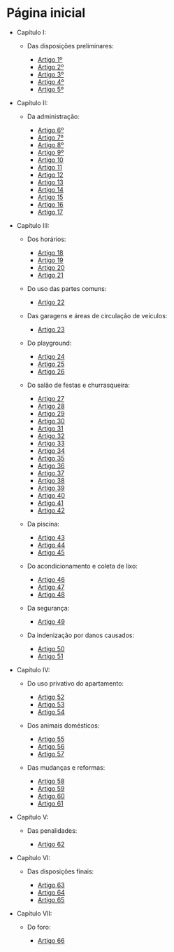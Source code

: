 # Página inicial

- Capítulo I:

    - Das disposições preliminares:

        - [Artigo 1º](artigo-1.md)
        - [Artigo 2º](artigo-2.md)
        - [Artigo 3º](artigo-3.md)
        - [Artigo 4º](artigo-4.md)
        - [Artigo 5º](artigo-5.md)

- Capítulo II:

    - Da administração:

        - [Artigo 6º](artigo-6.md)
        - [Artigo 7º](artigo-7.md)
        - [Artigo 8º](artigo-8.md)
        - [Artigo 9º](artigo-9.md)
        - [Artigo 10](artigo-10.md)
        - [Artigo 11](artigo-11.md)
        - [Artigo 12](artigo-12.md)
        - [Artigo 13](artigo-13.md)
        - [Artigo 14](artigo-14.md)
        - [Artigo 15](artigo-15.md)
        - [Artigo 16](artigo-16.md)
        - [Artigo 17](artigo-17.md)

- Capítulo III:
  
    - Dos horários:
    
        - [Artigo 18](artigo-18.md)
        - [Artigo 19](artigo-19.md)
        - [Artigo 20](artigo-20.md)
        - [Artigo 21](artigo-21.md)

    - Do uso das partes comuns:
    
        - [Artigo 22](artigo-22.md)

    - Das garagens e áreas de circulação de veículos:

        - [Artigo 23](artigo-23.md)
  
    - Do playground:
  
        - [Artigo 24](artigo-24.md)
        - [Artigo 25](artigo-25.md)
        - [Artigo 26](artigo-26.md)

    - Do salão de festas e churrasqueira:
 
        - [Artigo 27](artigo-27.md)
        - [Artigo 28](artigo-28.md)
        - [Artigo 29](artigo-29.md)
        - [Artigo 30](artigo-30.md)
        - [Artigo 31](artigo-31.md)
        - [Artigo 32](artigo-32.md)
        - [Artigo 33](artigo-33.md)
        - [Artigo 34](artigo-34.md)
        - [Artigo 35](artigo-35.md)
        - [Artigo 36](artigo-36.md)
        - [Artigo 37](artigo-37.md)
        - [Artigo 38](artigo-38.md)
        - [Artigo 39](artigo-39.md)
        - [Artigo 40](artigo-40.md)
        - [Artigo 41](artigo-41.md)
        - [Artigo 42](artigo-42.md)

    - Da piscina:
  
        - [Artigo 43](artigo-43.md)
        - [Artigo 44](artigo-44.md)
        - [Artigo 45](artigo-45.md)

    - Do acondicionamento e coleta de lixo:
  
        - [Artigo 46](artigo-46.md)
        - [Artigo 47](artigo-47.md)
        - [Artigo 48](artigo-48.md)

    - Da segurança:

        - [Artigo 49](artigo-49.md)

    - Da indenização por danos causados:

      - [Artigo 50](artigo-50.md)
      - [Artigo 51](artigo-51.md)

- Capítulo IV:

    - Do uso privativo do apartamento:

        - [Artigo 52](artigo-52.md)
        - [Artigo 53](artigo-53.md)
        - [Artigo 54](artigo-54.md)

    - Dos animais domésticos:
  
        - [Artigo 55](artigo-55.md)
        - [Artigo 56](artigo-56.md)
        - [Artigo 57](artigo-57.md)

    - Das mudanças e reformas:


        - [Artigo 58](artigo-58.md)
        - [Artigo 59](artigo-59.md)
        - [Artigo 60](artigo-60.md)
        - [Artigo 61](artigo-61.md)

- Capítulo V:

    - Das penalidades:

        - [Artigo 62](artigo-62.md)


- Capítulo VI:

    - Das disposições finais:

        - [Artigo 63](artigo-63.md)
        - [Artigo 64](artigo-64.md)
        - [Artigo 65](artigo-65.md)

- Capítulo VII:

    - Do foro:

        - [Artigo 66](artigo-66.md)

